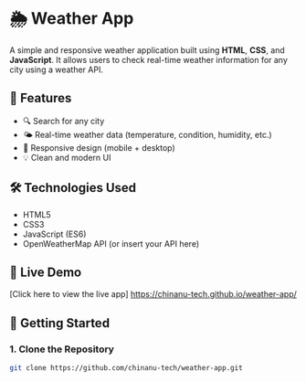 # 🌦️ Weather App

A simple and responsive weather application built using **HTML**, **CSS**, and **JavaScript**. It allows users to check real-time weather information for any city using a weather API.

## 🚀 Features

- 🔍 Search for any city
- 🌤️ Real-time weather data (temperature, condition, humidity, etc.)
- 📱 Responsive design (mobile + desktop)
- 💡 Clean and modern UI

## 🛠️ Technologies Used

- HTML5
- CSS3
- JavaScript (ES6)
- OpenWeatherMap API (or insert your API here)



## 🔗 Live Demo

[Click here to view the live app]
https://chinanu-tech.github.io/weather-app/

## 📁 Getting Started

### 1. Clone the Repository

```bash
git clone https://github.com/chinanu-tech/weather-app.git
